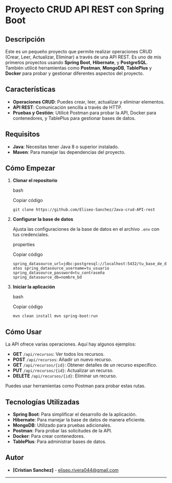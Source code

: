 # Proyecto CRUD API REST con Spring Boot

## Descripción

Este es un pequeño proyecto que permite realizar operaciones CRUD (Crear, Leer, Actualizar, Eliminar) a través de una API REST. Es uno de mis primeros proyectos usando **Spring Boot**, **Hibernate**, y **PostgreSQL**. También utilicé herramientas como **Postman**, **MongoDB**, **TablePlus** y **Docker** para probar y gestionar diferentes aspectos del proyecto.

## Características

-   **Operaciones CRUD**: Puedes crear, leer, actualizar y eliminar elementos.
-   **API REST**: Comunicación sencilla a través de HTTP.
-   **Pruebas y Gestión**: Utilicé Postman para probar la API, Docker para contenedores, y TablePlus para gestionar bases de datos.

## Requisitos

-   **Java**: Necesitas tener Java 8 o superior instalado.
-   **Maven**: Para manejar las dependencias del proyecto.

## Cómo Empezar

1.  **Clonar el repositorio**
    
    bash
    
    Copiar código
    
    `git clone https://github.com/Eliseo-Sanchez/Java-crud-API-rest` 
    
2.  **Configurar la base de datos**
    
    Ajusta las configuraciones de la base de datos en el archivo `.env` con tus credenciales.
    
    properties
    
    Copiar código
    
    `spring_datasource_url=jdbc:postgresql://localhost:5432/tu_base_de_datos
    spring_datasource_username=tu_usuario
    spring_datasource_password=tu_contraseña
    spring_datasource_db=nombre_bd` 
    
3.  **Iniciar la aplicación**
    
    bash
    
    Copiar código
    
    `mvn clean install
    mvn spring-boot:run` 
    

## Cómo Usar

La API ofrece varias operaciones. Aquí hay algunos ejemplos:

-   **GET** `/api/recursos`: Ver todos los recursos.
-   **POST** `/api/recursos`: Añadir un nuevo recurso.
-   **GET** `/api/recursos/{id}`: Obtener detalles de un recurso específico.
-   **PUT** `/api/recursos/{id}`: Actualizar un recurso.
-   **DELETE** `/api/recursos/{id}`: Eliminar un recurso.

Puedes usar herramientas como Postman para probar estas rutas.

## Tecnologías Utilizadas

-   **Spring Boot**: Para simplificar el desarrollo de la aplicación.
-   **Hibernate**: Para manejar la base de datos de manera eficiente.
-   **MongoDB**: Utilizado para pruebas adicionales.
-   **Postman**: Para probar las solicitudes de la API.
-   **Docker**: Para crear contenedores.
-   **TablePlus**: Para administrar bases de datos.

## Autor

-   **[Cristian Sanchez]** - eliseo.rivera044@gmail.com

----------
